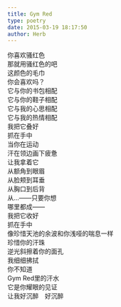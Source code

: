 ```yaml
---      
title: Gym Red      
type: poetry      
date: 2015-03-19 18:17:50      
author: Herb      
---      
```

你喜欢骚红色      
那就用骚红色的吧      
这颜色的毛巾      
你会喜欢吗？      
它与你的书包相配      
它与你的鞋子相配      
它与我的心思相配      
它与我的热情相配      
我把它叠好      
抓在手中      
当你在运动      
汗在领边画下疲惫      
让我拿着它      
从额角到眼眉      
从脸颊到耳垂      
从胸口到后背      
从…——只要你想      
哪里都成——      
我把它收好      
抓在手中      
像珍惜天池的余波和你浅哑的喘息一样      
珍惜你的汗珠      
逆光斜擦着你的面孔      
我细细拂拭      
你不知道      
Gym Red里的汗水      
它是你耀眼的见证      
让我好沉醉　好沉醉